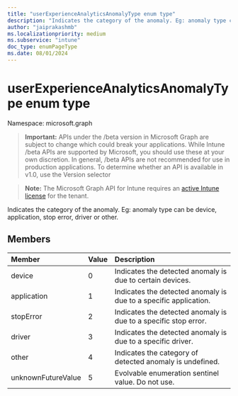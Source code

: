 ```yaml
---
title: "userExperienceAnalyticsAnomalyType enum type"
description: "Indicates the category of the anomaly. Eg: anomaly type can be device, application, stop error, driver or other."
author: "jaiprakashmb"
ms.localizationpriority: medium
ms.subservice: "intune"
doc_type: enumPageType
ms.date: 08/01/2024
---
```


# userExperienceAnalyticsAnomalyType enum type

Namespace: microsoft.graph

> **Important:** APIs under the /beta version in Microsoft Graph are subject to change which could break your applications. While Intune /beta APIs are supported by Microsoft, you should use these at your own discretion. In general, /beta APIs are not recommended for use in production applications. To determine whether an API is available in v1.0, use the Version selector

> **Note:** The Microsoft Graph API for Intune requires an [active Intune license](https://go.microsoft.com/fwlink/?linkid=839381) for the tenant.

Indicates the category of the anomaly. Eg: anomaly type can be device, application, stop error, driver or other.

## Members
|Member|Value|Description|
|:---|:---|:---|
|device|0|Indicates the detected anomaly is due to certain devices.|
|application|1|Indicates the detected anomaly is due to a specific application.|
|stopError|2|Indicates the detected anomaly is due to a specific stop error.|
|driver|3|Indicates the detected anomaly is due to a specific driver.|
|other|4|Indicates the category of detected anomaly is undefined.|
|unknownFutureValue|5|Evolvable enumeration sentinel value. Do not use.|
